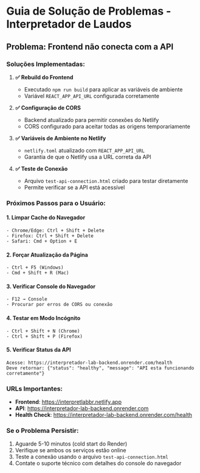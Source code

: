 # Guia de Solução de Problemas - Interpretador de Laudos

## Problema: Frontend não conecta com a API

### Soluções Implementadas:

1. **✅ Rebuild do Frontend**
   - Executado `npm run build` para aplicar as variáveis de ambiente
   - Variável `REACT_APP_API_URL` configurada corretamente

2. **✅ Configuração de CORS**
   - Backend atualizado para permitir conexões do Netlify
   - CORS configurado para aceitar todas as origens temporariamente

3. **✅ Variáveis de Ambiente no Netlify**
   - `netlify.toml` atualizado com `REACT_APP_API_URL`
   - Garantia de que o Netlify usa a URL correta da API

4. **✅ Teste de Conexão**
   - Arquivo `test-api-connection.html` criado para testar diretamente
   - Permite verificar se a API está acessível

### Próximos Passos para o Usuário:

#### 1. Limpar Cache do Navegador
```
- Chrome/Edge: Ctrl + Shift + Delete
- Firefox: Ctrl + Shift + Delete
- Safari: Cmd + Option + E
```

#### 2. Forçar Atualização da Página
```
- Ctrl + F5 (Windows)
- Cmd + Shift + R (Mac)
```

#### 3. Verificar Console do Navegador
```
- F12 → Console
- Procurar por erros de CORS ou conexão
```

#### 4. Testar em Modo Incógnito
```
- Ctrl + Shift + N (Chrome)
- Ctrl + Shift + P (Firefox)
```

#### 5. Verificar Status da API
```
Acesse: https://interpretador-lab-backend.onrender.com/health
Deve retornar: {"status": "healthy", "message": "API esta funcionando corretamente"}
```

### URLs Importantes:
- **Frontend**: https://interpretlabbr.netlify.app
- **API**: https://interpretador-lab-backend.onrender.com
- **Health Check**: https://interpretador-lab-backend.onrender.com/health

### Se o Problema Persistir:
1. Aguarde 5-10 minutos (cold start do Render)
2. Verifique se ambos os serviços estão online
3. Teste a conexão usando o arquivo `test-api-connection.html`
4. Contate o suporte técnico com detalhes do console do navegador